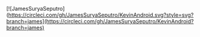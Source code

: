 [![JamesSuryaSeputro](https://circleci.com/gh/JamesSuryaSeputro/KevinAndroid.svg?style=svg?branch=james](https://circleci.com/gh/JamesSuryaSeputro/KevinAndroid?branch=james)
